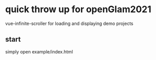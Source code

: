 # quick throw up for openGlam2021

vue-infinite-scroller for loading and displaying demo projects

## start
simply open example/index.html
